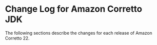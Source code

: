 # Change Log for Amazon Corretto JDK

The following sections describe the changes for each release of Amazon Corretto 22.
